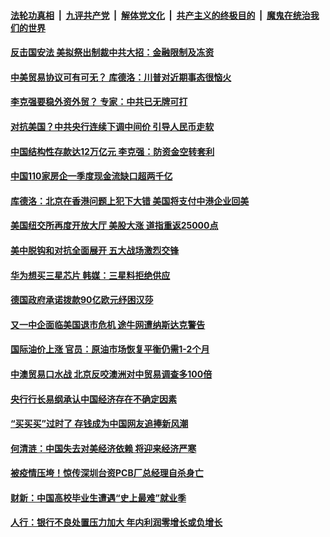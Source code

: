 ####  [法轮功真相](../../../../basic/blob/master/README.md?t=05271201) &nbsp;|&nbsp; [九评共产党](../../../../9ping.md/blob/master/README.md?t=05271201) &nbsp;|&nbsp; [解体党文化](../../../../jtdwh.md/blob/master/README.md?t=05271201)  &nbsp;|&nbsp; [共产主义的终极目的](../../../../gczydzjmd.md/blob/master/README.md?t=05271201) &nbsp;|&nbsp; [魔鬼在统治我们的世界](../../../../mgztzwmdsj.md/blob/master/README.md?t=05271201) 

#### [反击国安法 美拟祭出制裁中共大招：金融限制及冻资  ](../pages/soh7/383470.md?t=05271201) 
#### [中美贸易协议可有可无？ 库德洛：川普对近期事态很恼火](../pages/soh7/383407.md?t=05271201) 
#### [李克强要稳外资外贸？ 专家：中共已无牌可打 ](../pages/soh7/383341.md?t=05271201) 
#### [对抗美国？中共央行连续下调中间价 引导人民币走软](../pages/soh7/383353.md?t=05271201) 
#### [中国结构性存款达12万亿元 李克强：防资金空转套利](../pages/soh7/383350.md?t=05271201) 
#### [中国110家房企一季度现金流缺口超两千亿](../pages/soh7/383347.md?t=05271201) 
#### [库德洛：北京在香港问题上犯下大错 美国将支付中港企业回美](../pages/soh7/383344.md?t=05271201) 
#### [美国纽交所再度开放大厅 美股大涨 道指重返25000点](../pages/soh7/383302.md?t=05271201) 
#### [美中脱钩和对抗全面展开 五大战场激烈交锋](../pages/soh7/383215.md?t=05271201) 
#### [华为想买三星芯片 韩媒：三星料拒绝供应](../pages/soh7/383179.md?t=05271201) 
#### [德国政府承诺拨款90亿欧元纾困汉莎](../pages/soh7/383131.md?t=05271201) 
#### [又一中企面临美国退市危机 途牛网遭纳斯达克警告](../pages/soh7/383092.md?t=05271201) 
#### [国际油价上涨 官员：原油市场恢复平衡仍需1-2个月](../pages/soh7/383119.md?t=05271201) 
#### [中澳贸易口水战 北京反咬澳洲对中贸易调查多100倍](../pages/soh7/383104.md?t=05271201) 
#### [央行行长易纲承认中国经济存在不确定因素](../pages/soh7/383077.md?t=05271201) 
#### [“买买买”过时了 存钱成为中国网友追捧新风潮](../pages/soh7/383062.md?t=05271201) 
#### [何清涟：中国失去对美经济依赖  将迎来经济严寒](../pages/soh7/383032.md?t=05271201) 
#### [被疫情压垮！惊传深圳台资PCB厂总经理自杀身亡](../pages/soh7/383023.md?t=05271201) 
#### [财新：中国高校毕业生遭遇“史上最难”就业季](../pages/soh7/382927.md?t=05271201) 
#### [人行：银行不良处置压力加大 年内利润零增长或负增长](../pages/soh7/382933.md?t=05271201) 
